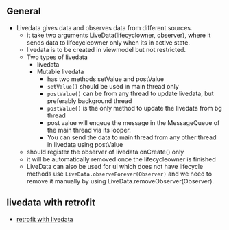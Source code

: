 ## General

* Livedata gives data and observes data from different sources. 
  * it take two arguments LiveData(lifecyclowner, observer), where it sends data to lifecycleowner only when its in active state.
  * livedata is to be created in viewmodel but not restricted. 
  * Two types of livedata 
     * livedata 
	 * Mutable livedata
	   * has two methods setValue and postValue
	   * `setValue()` should be used in main thread only
	   * `postValue()` can be from any thread to update livedata, but preferably background thread
	   * `postValue()` is the only method to update the livedata from bg thread
	   * post value will enqeue the message in the MessageQueue of the main thread via its looper. 
	   * You can send the data to main thread from any other thread in livedata using postValue
  * should register the observer of livedata onCreate() only 
  * it will be automatically removed once the lifecycleowner is finished
  * LiveData can also be used for ui which does not have lifecycle methods use `LiveData.observeForever(Observer)`  and we need to remove     it manually by using LiveData.removeObserver(Observer).
  
## livedata with retrofit

* [retrofit with livedata](https://medium.com/@pivincii/using-retrofit-with-livedata-5c5a49544ba3)
